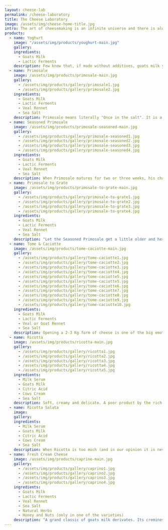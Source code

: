 ```yaml
---
layout: cheese-lab
permalink: /cheese-laboratory
title: The Cheese Laboratory
image: /assets/img/cheese-home-title.jpg
intro: The art of cheesemaking is an infinite universe and there is always something new to learn. We take a lot of inspiration from the Italian cheesmaking tradition. In crafting our cheese we look for semplicity and authenticity that leave space to the excellence of the raw material we use. Our offer of dairy products varies from the freshest and delicate cream cheeses to longer seasoned cheeses with more intense and sharper flavours.
products:
  - name: Yoghurt
    image: "/assets/img/products/youghurt-main.jpg"
    gallery:
    ingredients:
      - Goats Milk
      - Lactic Ferments
    description: Few know that, if made without additives, goats milk yoghurt is very liquid. Instead of trying to change this quality to make it more dense with additives, we accept and embrace its nature. Our yoghurt is perfect both to drink and to eat with fruits and müsli. The quality of our milk comes through in this candid product.
  - name: Primosale
    image: /assets/img/products/primosale-main.jpg
    gallery:
      - /assets/img/products/gallery/primosale1.jpg
      - /assets/img/products/gallery/primosale2.jpg
    ingredients:
      - Goats Milk
      - Lactic Ferments
      - Veal Rennet
      - Sea Salt
    description: Primosale means literally "Once in the salt". It is a silky and fresh cheese, consumed very young, since the day after its production. It is ready to be eaten as in its natural state, but also sliced in a Caprese Salad, melted in a pan with some anchovies or backed with thyme.
  - name: Seasoned Primosale
    image: /assets/img/products/primosale-seasoned-main.jpg
    gallery:
      - /assets/img/products/gallery/primosale-seasoned1.jpg
      - /assets/img/products/gallery/primosale-seasoned2.jpg
      - /assets/img/products/gallery/primosale-seasoned3.jpg
      - /assets/img/products/gallery/primosale-seasoned4.jpg
    ingredients:
      - Goats Milk
      - Lactic Ferments
      - Veal Rennet
      - Sea Salt
    description: When Primosale matures for two or three weeks, his character completely changes. The cheese dries up a little and gets more compact. The ferments work the proteins, transforming and freeing hidden notes of the milk. It presents itself with a soft texture and some acidulous notes in the aftertaste, tipical flavours of medium matured goats cheeses.
  - name: Primosale to Grate
    image: /assets/img/products/primosale-to-grate-main.jpg
    gallery:
      - /assets/img/products/gallery/primosale-to-grate1.jpg
      - /assets/img/products/gallery/primosale-to-grate2.jpg
      - /assets/img/products/gallery/primosale-to-grate3.jpg
      - /assets/img/products/gallery/primosale-to-grate4.jpg
    ingredients:
      - Goats Milk
      - Lactic Ferments
      - Veal Rennet
      - Sea Salt
    description: "Let the Seasoned Primosale get a little older and here it is: his more compact brother. The small forms (circa 150g) are left to dry up to let the more sharp and salty notes emerge. A great cheese to hull and enjoy on its own or to grate on top of soups and pasta."
  - name: Tome & Caciotte
    image: /assets/img/products/tome-caciotte-main.jpg
    gallery:
      - /assets/img/products/gallery/tome-caciotte1.jpg
      - /assets/img/products/gallery/tome-caciotte2.jpg
      - /assets/img/products/gallery/tome-caciotte3.jpg
      - /assets/img/products/gallery/tome-caciotte4.jpg
      - /assets/img/products/gallery/tome-caciotte5.jpg
      - /assets/img/products/gallery/tome-caciotte5.jpg
      - /assets/img/products/gallery/tome-caciotte6.jpg
      - /assets/img/products/gallery/tome-caciotte7.jpg
      - /assets/img/products/gallery/tome-caciotte8.jpg
      - /assets/img/products/gallery/tome-caciotte9.jpg
      - /assets/img/products/gallery/tome-caciotte10.jpg
    ingredients:
      - Goats Milk
      - Lactic Ferments
      - Veal or Goat Rennet
      - Sea Salt
    description: Opening a 2-3 Kg form of cheese is one of the big emotions that this craft gives us. The value of handicrafts are the imperfections that give character to what one produces. The minimal changes that vary from form to form in our homemade production, get amplified in the two-three months of rest in the seasoning room. Every cut is a surprise. Some recipes take inspiration from the central-south Italy, imitating the crystalline texture of Pecorino. Some other forms remind more of "smelly" mountain cheeses such as the Val D'Aosta fontina. At our counter, you will always find us happy to let you taste the "form of the day", to share with you the thrill of constantly learning what handicrafts hide from us.
  - name: Ricotta
    image: /assets/img/products/ricotta-main.jpg
    gallery:
      - /assets/img/products/gallery/ricotta1.jpg
      - /assets/img/products/gallery/ricotta2.jpg
      - /assets/img/products/gallery/ricotta3.jpg
      - /assets/img/products/gallery/ricotta4.jpg
      - /assets/img/products/gallery/ricotta5.jpg
    ingredients:
      - Milk Serum
      - Goats Milk
      - Citric Acid
      - Cows Cream
      - Sea Salt
    description: Soft, creamy and delicate. A poor product by the rich story. After cheese making, the milk serum (the liquid part of the milk) gets heated up to 90° to let the flakes of Ricotta appear. In Italian, Ricotta acutally means "cooked again". In ancient pesant tradition it has always been important to use 100% of the raw materials. It is so that in Italy farmers would boil the serum and extract Ricotta before giving the rest of the liquid to the pigs. In our recipe we add some cows cream to give extra creaminess and some citric acid to enhance the process of coagulation.
  - name: Ricotta Salata
    image:
    gallery:
    ingredients:
      - Milk Serum
      - Goats Milk
      - Citric Acid
      - Cows Cream
      - Sea Salt
    description: When Ricotta is too much (and in our opinion it is never enough) the small forms are rolled in salt and left to dry to enhance its preservation. The result is a sister product of the fresh Ricotta, also very renouned to be used on soups and pasta dishes.
  - name: Fresh Cream Cheese
    image: /assets/img/products/caprino-main.jpg
    gallery:
      - /assets/img/products/gallery/caprino1.jpg
      - /assets/img/products/gallery/caprino2.jpg
      - /assets/img/products/gallery/caprino3.jpg
      - /assets/img/products/gallery/caprino4.jpg
    ingredients:
      - Goats Milk
      - Lactic Ferments
      - Veal Rennet
      - Sea Salt
      - Natural Herbs
      - Honey and Nuts (only in one of the varieties)
    description: "A grand classic of goats milk derivates. Its creminess comes from a slow process that lasts at least 36 hours. Due to its working technique a small part of milk serum gets retained inside the cheese, giving it a velvety texture and a wide range of olfactory notes. We offer it in its natural essence or in some variations we came up with: chive and garlic, oregano, cashews and honey."
---
```

